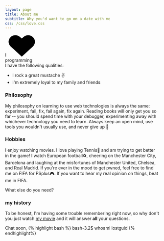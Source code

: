 ```yaml
---
layout: page
title: About me
subtitle: Why you'd want to go on a date with me
css: /css/love.css
---
```

<div class="withLove">
  <span class="alpha">I</span>
      <svg version="1.1" xmlns="http://www.w3.org/2000/svg" xmlns:xlink="http://www.w3.org/1999/xlink" x="0px" y="0px" width="92px" height="72px" viewBox="0 0 92 72" enable-background="new 0 0 92 72" xml:space="preserve" class="heart">
        <g>
          <path fill="#010101" d="M82.32,7.888c-8.359-7.671-21.91-7.671-30.271,0l-5.676,5.21l-5.678-5.21c-8.357-7.671-21.91-7.671-30.27,0 c-9.404,8.631-9.404,22.624,0,31.255l35.947,32.991L82.32,39.144C91.724,30.512,91.724,16.52,82.32,7.888z"></path>
        </g>
      </svg>
      <span class="omega"><br>programming </span>
</div>
I have the following qualities:

- I rock a great mustache :v:
- I'm extremely loyal to my family and friends

### Philosophy

My philosophy on learning to use web technologies is always the same: experiment, fail, fix, fail again, fix again. Reading books will only get you so far -- you should spend time with your debugger, experimenting away with whichever technology you need to learn. Always keep an open mind, use tools you wouldn't usually use, and never give up :muscle:

### Hobbies

I enjoy watching movies. I love playing Tennis:yellow_heart: and am trying to get better in the game! I watch European football:soccer:, cheering on the Manchester City, Barcelona and laughing at the misfortunes of Manchester United, Chelsea, and Real Madrid. If you're ever in the mood to get pwned, feel free to find me on FIFA for PSplus:video_game:. If you want to hear my real opinion on things, beat me in FIFA.

What else do you need?

### my history

To be honest, I'm having some trouble remembering right now, so why don't you just watch [my movie](http://en.wikipedia.org/wiki/The_Princess_Bride_%28film%29) and it will answer **all** your questions.

Chat soon,
{% highlight bash %}
bash-3.2$ whoami
lostguid
{% endhighlight%}
